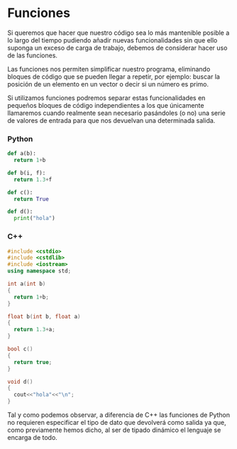# Funciones

Si queremos que hacer que nuestro código sea lo más mantenible posible a lo largo del tiempo pudiendo  añadir nuevas funcionalidades sin que ello suponga un exceso de carga de trabajo, debemos de considerar hacer uso de las funciones.

Las funciones nos permiten simplificar nuestro programa, eliminando bloques de código que se pueden llegar a repetir, por ejemplo: buscar la posición de un elemento en un vector o decir si un número es primo.

Si utilizamos funciones podremos separar estas funcionalidades en pequeños bloques de código independientes a los que únicamente llamaremos cuando realmente sean necesario pasándoles (o no) una serie de valores de entrada para que nos devuelvan una determinada salida.

### Python

```python
def a(b):
  return 1+b

def b(i, f):
  return 1.3+f

def c():
  return True

def d():
  print("hola")
```

### C++

```cpp
#include <cstdio>
#include <cstdlib>
#include <iostream>
using namespace std;

int a(int b)
{
  return 1+b;
}

float b(int b, float a)
{
  return 1.3+a;
}

bool c()
{
  return true;
}

void d()
{
  cout<<"hola"<<"\n";
}
```

Tal y como podemos observar, a diferencia de C++ las funciones de Python no requieren especificar el tipo de dato que devolverá como salida ya que, como previamente hemos dicho, al ser de tipado dinámico el lenguaje se encarga de todo.
